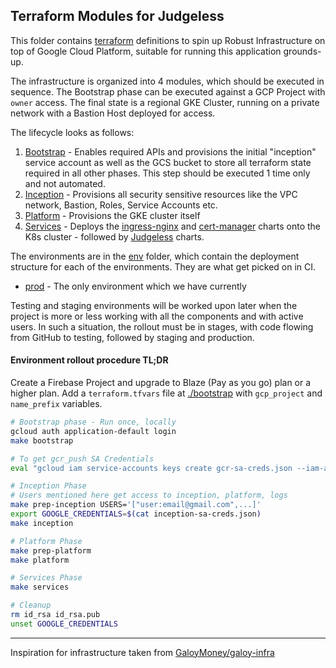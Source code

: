 ## Terraform Modules for Judgeless

This folder contains [terraform](https://terraform.io) definitions to spin up Robust Infrastructure on top of Google Cloud Platform, suitable for running this application grounds-up.

The infrastructure is organized into 4 modules, which should be executed in sequence. The Bootstrap phase can be executed against a GCP Project with `owner` access. The final state is a regional GKE Cluster, running on a private network with a Bastion Host deployed for access.

The lifecycle looks as follows:

1. [Bootstrap](./modules/bootstrap) - Enables required APIs and provisions the initial "inception" service account as well as the GCS bucket to store all terraform state required in all other phases. This step should be executed 1 time only and not automated.
2. [Inception](./modules/inception) - Provisions all security sensitive resources like the VPC network, Bastion, Roles, Service Accounts etc.
3. [Platform](./modules/platform) - Provisions the GKE cluster itself
4. [Services](./modules/services) - Deploys the [ingress-nginx](https://github.com/kubernetes/ingress-nginx) and [cert-manager](https://cert-manager.io/docs/) charts onto the K8s cluster - followed by [Judgeless](../charts) charts.

The environments are in the [env](./env) folder, which contain the deployment structure for each of the environments. 
They are what get picked on in CI.

- [prod](./env/prod) - The only environment which we have currently

Testing and staging environments will be worked upon later when the project is more or less working with all the components and with active users. 
In such a situation, the rollout must be in stages, with code flowing from GitHub to testing, followed by staging and production.

#### Environment rollout procedure TL;DR

Create a Firebase Project and upgrade to Blaze (Pay as you go) plan or a higher plan. Add a `terraform.tfvars` file at [./bootstrap](./bootstrap/) with `gcp_project` and `name_prefix` variables.

```bash
# Bootstrap phase - Run once, locally
gcloud auth application-default login
make bootstrap

# To get gcr_push SA Credentials
eval "gcloud iam service-accounts keys create gcr-sa-creds.json --iam-account=$(cd bootstrap && terraform output gcr_push_sa)"

# Inception Phase
# Users mentioned here get access to inception, platform, logs
make prep-inception USERS='["user:email@gmail.com",...]'
export GOOGLE_CREDENTIALS=$(cat inception-sa-creds.json)
make inception

# Platform Phase
make prep-platform
make platform

# Services Phase
make services

# Cleanup
rm id_rsa id_rsa.pub
unset GOOGLE_CREDENTIALS
```

---

Inspiration for infrastructure taken from [GaloyMoney/galoy-infra](https://github.com/GaloyMoney/galoy-infra)
